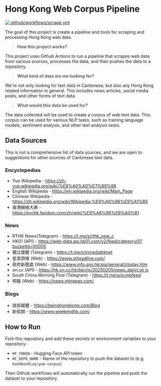 # Hong Kong Web Corpus Pipeline

[![.github/workflows/scrape.yml](https://github.com/hon9kon9ize/yue-corpus-pipeline/actions/workflows/scrape.yml/badge.svg)](https://github.com/hon9kon9ize/yue-corpus-pipeline/actions/workflows/scrape.yml)

The goal of this project is create a pipeline and tools for scraping and processing Hong Kong web data.

> **How this project works?**

This project uses Github Actions to run a pipeline that scrapes web data from various sources, processes the data, and then pushes the data to a repository.

> **What kind of data are we looking for?**

We're not only looking for text data in Cantonese, but also any Hong Kong related information in general. This includes news articles, social media posts, and other forms of text data.

> **What would this data be used for?**

The data collected will be used to create a corpus of web text data. This corpus can be used for various NLP tasks, such as training language models, sentiment analysis, and other text analysis tasks.

## Data Sources

This is not a comprehensive list of data sources, and we are open to suggestions for other sources of Cantonese text data.

### Encyclopedias

- Yue Wikipedia - https://zh-yue.wikipedia.org/wiki/%E9%A0%AD%E7%89%88
- English Wikipedia - https://en.wikipedia.org/wiki/Main_Page
- Chinese Wikipedia - https://zh.wikipedia.org/wiki/Wikipedia:%E9%A6%96%E9%A1%B5
- 香港網絡大典 - https://evchk.fandom.com/zh/wiki/%E9%A6%96%E9%A0%81

### News

- RTHK News(Telegram) - https://t.me/s/rthk_new_c
- HK01 (API) - https://web-data.api.hk01.com/v2/feed/category/0?bucketId=00000
- 獨立媒體 (Telegram) - https://t.me/s/inmediahknet
- 星島頭條 (Web) - https://www.stheadline.com/
- 政府新聞處 (Web) - https://www.info.gov.hk/gia/general/ctoday.htm
- on.cc (API) - https://hk.on.cc/hk/bkn/js/20250205/news_dailyList.js
- South China Morning Post (Telegram) - https://t.me/s/scmpfeed
- 明報 (Web) - https://news.mingpao.com/

### Blogs

- 就係媒體 - https://beinghongkong.com/Blog
- 新假期 - https://www.weekendhk.com/


## How to Run

Fork this repository and add these secrets or environment variables to your repository:

- `HF_TOKEN` - Hugging Face API token
- `HF_REPO_NAME` - Name of the repository to push the dataset to (e.g. `hon9kon9ize/yue-corpus`)

Then Github workflows will automatically run the pipeline and push the dataset to your repository.